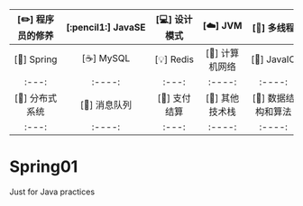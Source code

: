 
| [:pencil2:]&nbsp;程序员的修养 | [:pencil1:]&nbsp;JavaSE | [:computer:]&nbsp;设计模式 | [:cloud:]&nbsp;JVM | [:art:]&nbsp;多线程 |
| :---: | :----: | :---: | :----: | :----: |
| [:floppy_disk:]&nbsp;Spring | [:coffee:]&nbsp;MySQL | [:bulb:]&nbsp;Redis | [:wrench:]&nbsp;计算机网络 | [:watermelon:]&nbsp;JavaIO |
| :---: | :----: | :---: | :----: | :----: |
| [:memo:]&nbsp;分布式系统 | [:memo:]&nbsp;消息队列 | [:memo:]&nbsp;支付结算 | [:memo:]&nbsp;其他技术栈 | [:memo:]&nbsp;数据结构和算法 |
| :---: | :----: | :---: | :----: | :----: |

# Spring01
Just for Java practices
